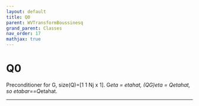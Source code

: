 ```yaml
---
layout: default
title: Q0
parent: WVTransformBoussinesq
grand_parent: Classes
nav_order: 17
mathjax: true
---
```


#  Q0

Preconditioner for G, size(Q)=[1 1 Nj x 1]. G*eta = etahat, (QG)*eta = Q*etahat, so etabar==Q*etahat.


---

